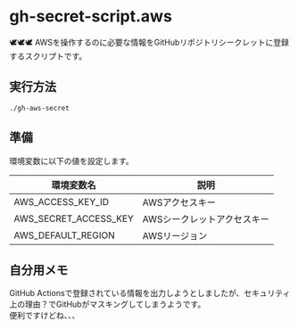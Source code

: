 # gh-secret-script.aws

🕊️🕊️🕊️ AWSを操作するのに必要な情報をGitHubリポジトリシークレットに登録するスクリプトです。  

## 実行方法

```shell
./gh-aws-secret
```

## 準備

環境変数に以下の値を設定します。  

| 環境変数名 | 説明 |
| --- | --- |
| AWS_ACCESS_KEY_ID | AWSアクセスキー |
| AWS_SECRET_ACCESS_KEY | AWSシークレットアクセスキー |
| AWS_DEFAULT_REGION | AWSリージョン |

## 自分用メモ

GitHub Actionsで登録されている情報を出力しようとしましたが、セキュリティ上の理由？でGitHubがマスキングしてしまうようです。  
便利ですけどね、、、  
